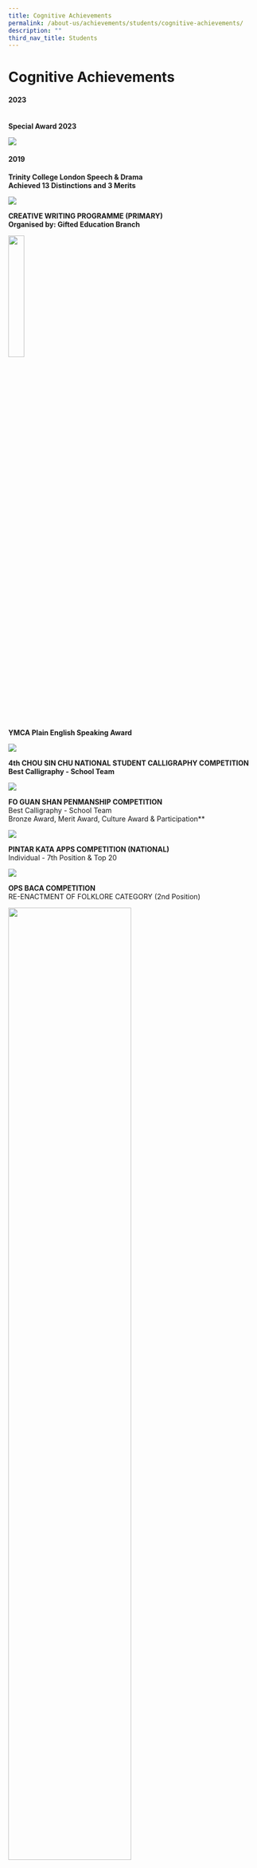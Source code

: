 ```yaml
---
title: Cognitive Achievements
permalink: /about-us/achievements/students/cognitive-achievements/
description: ""
third_nav_title: Students
---
```

# **Cognitive Achievements**

<h4>2023</h4><br>
<b>Special Award 2023</b>

![](/images/special%20award%202023.png)


<h4>2019</h4>

<b>Trinity College London Speech &amp; Drama</b>   
<b>Achieved&nbsp;13&nbsp;Distinctions and&nbsp;3&nbsp;Merits</b>

![](/images/Picture1%20(1).png)

**CREATIVE WRITING PROGRAMME (PRIMARY)**    
**Organised by: Gifted Education Branch**

<img src="/images/Picture2.jpg" style="width:25%">

**YMCA Plain English Speaking Award**

![](/images/Picture32a.png)

**4th CHOU SIN CHU NATIONAL STUDENT CALLIGRAPHY COMPETITION**    
**Best Calligraphy - School Team**

![](/images/Picture5%20(2).png)

**FO GUAN SHAN PENMANSHIP COMPETITION**   
Best Calligraphy - School Team  
Bronze Award, Merit Award, Culture Award &amp; Participation**

![](/images/Picture6%20(2).png)

**PINTAR KATA APPS COMPETITION (NATIONAL)**    
Individual - 7th Position &amp; Top 20

![](/images/Picture8(1).png)

**OPS BACA COMPETITION**    
RE-ENACTMENT OF FOLKLORE CATEGORY (2nd&nbsp;Position)

<img src="/images/Picture9(1).png" style="width:70%">
		 
**BOOK PROMOTION CATEGORY - 1st&nbsp;Position**   
Haziq Rayyan Bin Mohammed Hairulnizam 3B   
Faiz Thaqif Bin Nurrashid 3C

**TWISTED TALE CATEGORY - 2nd&nbsp;Position**

![](/images/Picture11-1.png)

**ADAPTATION OF MODERN FOLKLORE CATEGORY - 1st&nbsp;Position**

<img src="/images/Picture12-1.png" style="width:70%">

**Pasir Ris-Punggol District Champion**

![](/images/Picture13-1.png)


**TAMIL LITERACY COMPETITION**

![](/images/cog.jpg)

**MATH OLYMPIAD**

![](/images/Picture20-1.png)

Bronze Award

![](/images/Picture33-1.png)

![](/images/Picture21.jpg)
**Silver Award**
![](/images/Picture34.png)

![](/images/Picture25.jpg)
**Honorable Mention**

![](/images/Picture35.png)

**RAFFLES INSTITUTION PRIMARY MATH WORLD CONTEST**

DISTINCTION

![](/images/Picture36.png)

#### 2018

![](/images/Picture1-1.png)

![](/images/Picture2-1.png)

![](/images/Picture3-1.png)

![](/images/Picture4-1.png)

![](/images/Picture5-1.png)

![](/images/Picture6-1.png)

![](/images/Picture7-1.png)

![](/images/Picture8%20(1).png)

![](/images/Picture9%20(1).png)

![](/images/Picture10-1.png)

![](/images/Picture11%20(1).png)

![](/images/Picture12%20(1).png)

![](/images/Picture13%20(1).png)

![](/images/Picture14-1.png)